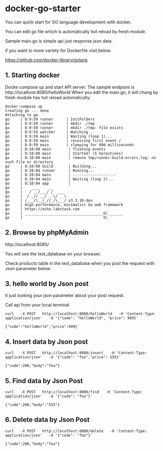 # docker-go-starter

You can quick start for GO language development with docker.

You can edit go file which is automatically hot reload by fresh module.

Sample main.go is simple api just response json data. 

if you want to more variety for Dockerfile visit below.

https://github.com/docker-library/golang

## 1. Starting docker
Docke compose up and start API server. The sample endpoint is http://localhost:8080/helloWorld
When you edit the main.go, it will chang by fresh module has hot reload automatically.
```cassandraql
docker-compose up
Creating go ... done
Attaching to go
go     | 8:9:59 runner      | InitFolders
go     | 8:9:59 runner      | mkdir ./tmp
go     | 8:9:59 runner      | mkdir ./tmp: file exists
go     | 8:9:59 watcher     | Watching .
go     | 8:9:59 main        | Waiting (loop 1)...
go     | 8:9:59 main        | receiving first event /
go     | 8:9:59 main        | sleeping for 600 milliseconds
go     | 8:10:00 main        | flushing events
go     | 8:10:00 main        | Started! (5 Goroutines)
go     | 8:10:00 main        | remove tmp/runner-build-errors.log: no such file or directory
go     | 8:10:00 build       | Building...
go     | 8:10:04 runner      | Running...
go     | 8:10:04 main        | --------------------
go     | 8:10:04 main        | Waiting (loop 2)...
go     | 8:10:04 app         |
go     |    ____    __
go     |   / __/___/ /  ___
go     |  / _// __/ _ \/ _ \
go     | /___/\__/_//_/\___/ v3.3.10-dev
go     | High performance, minimalist Go web framework
go     | https://echo.labstack.com
go     | ____________________________________O/_______
go     |                                     O\

``` 
## 2. Browse by phpMyAdmin

http://localhost:8085/

You will see the test_database on your browser.

Check products table in the test_database when you post the request with Json parameter below.

## 3. hello world by Json post
It just looking your json parameter about your post request.
 
Call api from your local terminal.
```cassandraql
curl   -X POST   http://localhost:8080/helloWorld   -H 'Content-Type: application/json'   -d '{"code": "helloWorld", "price": 999}'

{"code":"helloWorld","price":999}
```

## 4. Insert data by Json post
```cassandraql
curl   -X POST   http://localhost:8080/insert   -H 'Content-Type: application/json'   -d '{"code": "foo","price": 555}'

{"code":200,"body":"foo"}
```

## 5. Find data by Json Post
```cassandraql
curl   -X POST   http://localhost:8080/find   -H 'Content-Type: application/json'   -d '{"code": "foo"}'

{"code":200,"body":"555"}
```

## 6. Delete data by Json Post
```cassandraql
curl   -X POST   http://localhost:8080/delete   -H 'Content-Type: application/json'   -d '{"code": "foo"}'

{"code":200,"body":"foo"}
```